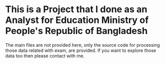 # This is a Project that I done as an Analyst for Education Ministry of People's Republic of Bangladesh

The main files are not provided here, only the source code for processing those data related with exam, are provided. If you want to explore those data too then please contact with me.
